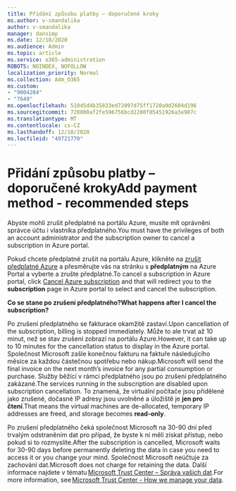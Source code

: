 ```yaml
---
title: Přidání způsobu platby – doporučené kroky
ms.author: v-smandalika
author: v-smandalika
manager: dansimp
ms.date: 12/18/2020
ms.audience: Admin
ms.topic: article
ms.service: o365-administration
ROBOTS: NOINDEX, NOFOLLOW
localization_priority: Normal
ms.collection: Adm_O365
ms.custom:
- "9004284"
- "7649"
ms.openlocfilehash: 51045d4b35833ed72097d75ff1720a9d2604d196
ms.sourcegitcommit: 728800af2fe596756bcd2280f85451926a3e987c
ms.translationtype: MT
ms.contentlocale: cs-CZ
ms.lasthandoff: 12/18/2020
ms.locfileid: "49721770"
---
```

# <a name="add-payment-method---recommended-steps"></a><span data-ttu-id="ab6c5-102">Přidání způsobu platby – doporučené kroky</span><span class="sxs-lookup"><span data-stu-id="ab6c5-102">Add payment method - recommended steps</span></span>

<span data-ttu-id="ab6c5-103">Abyste mohli zrušit předplatné na portálu Azure, musíte mít oprávnění správce účtu i vlastníka předplatného.</span><span class="sxs-lookup"><span data-stu-id="ab6c5-103">You must have the privileges of both an account administrator and the subscription owner to cancel a subscription in Azure portal.</span></span> 

<span data-ttu-id="ab6c5-104">Pokud chcete předplatné zrušit na portálu Azure, klikněte na [zrušit předplatné Azure](https://ms.portal.azure.com/#blade/Microsoft_Azure_Billing/SubscriptionsBlade) a přesměrujte vás na stránku s **předplatným** na Azure Portal a vyberte a zrušte předplatné.</span><span class="sxs-lookup"><span data-stu-id="ab6c5-104">To cancel a subscription in Azure portal, click [Cancel Azure subscription](https://ms.portal.azure.com/#blade/Microsoft_Azure_Billing/SubscriptionsBlade) and that will redirect you to the **subscription** page in Azure portal to select and cancel the subscription.</span></span> 

<span data-ttu-id="ab6c5-105">**Co se stane po zrušení předplatného?**</span><span class="sxs-lookup"><span data-stu-id="ab6c5-105">**What happens after I cancel the subscription?**</span></span> 

<span data-ttu-id="ab6c5-106">Po zrušení předplatného se fakturace okamžitě zastaví.</span><span class="sxs-lookup"><span data-stu-id="ab6c5-106">Upon cancellation of the subscription, billing is stopped immediately.</span></span> <span data-ttu-id="ab6c5-107">Může to ale trvat až 10 minut, než se stav zrušení zobrazí na portálu Azure.</span><span class="sxs-lookup"><span data-stu-id="ab6c5-107">However, it can take up to 10 minutes for the cancellation status to display in the Azure portal.</span></span> <span data-ttu-id="ab6c5-108">Společnost Microsoft zašle konečnou fakturu na faktuře následujícího měsíce za každou částečnou spotřebu nebo nákup.</span><span class="sxs-lookup"><span data-stu-id="ab6c5-108">Microsoft will send the final invoice on the next month’s invoice for any partial consumption or purchase.</span></span> <span data-ttu-id="ab6c5-109">Služby běžící v rámci předplatného jsou po zrušení předplatného zakázané.</span><span class="sxs-lookup"><span data-stu-id="ab6c5-109">The services running in the subscription are disabled upon subscription cancellation.</span></span> <span data-ttu-id="ab6c5-110">To znamená, že virtuální počítače jsou přidělené jako zrušené, dočasné IP adresy jsou uvolněné a úložiště je **jen pro čtení**.</span><span class="sxs-lookup"><span data-stu-id="ab6c5-110">That means the virtual machines are de-allocated, temporary IP addresses are freed, and storage becomes **read-only**.</span></span> 

<span data-ttu-id="ab6c5-111">Po zrušení předplatného čeká společnost Microsoft na 30-90 dní před trvalým odstraněním dat pro případ, že byste k ní měli získat přístup, nebo pokud si to rozmyslíte.</span><span class="sxs-lookup"><span data-stu-id="ab6c5-111">After the subscription is cancelled, Microsoft waits for 30-90 days before permanently deleting the data in case you need to access it or you change your mind.</span></span> <span data-ttu-id="ab6c5-112">Společnost Microsoft neúčtuje za zachování dat.</span><span class="sxs-lookup"><span data-stu-id="ab6c5-112">Microsoft does not charge for retaining the data.</span></span> <span data-ttu-id="ab6c5-113">Další informace najdete v tématu [Microsoft Trust Center – Správa vašich dat](https://www.microsoft.com/trust-center/privacy/data-management#leave).</span><span class="sxs-lookup"><span data-stu-id="ab6c5-113">For more information, see [Microsoft Trust Center - How we manage your data](https://www.microsoft.com/trust-center/privacy/data-management#leave).</span></span>



